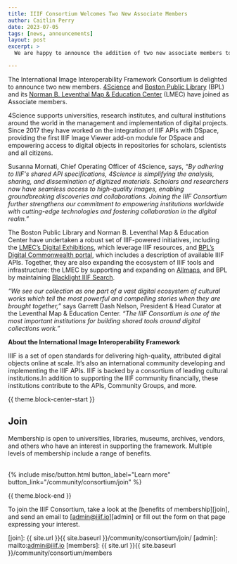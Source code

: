 ```yaml
---
title: IIIF Consortium Welcomes Two New Associate Members
author: Caitlin Perry
date: 2023-07-05
tags: [news, announcements]
layout: post
excerpt: >
  We are happy to announce the addition of two new associate members to the Consortium

---
```

The International Image Interoperability Framework Consortium is delighted to announce two new members. [4Science](https://www.4science.com/) and [Boston Public Library](https://www.bpl.org/) (BPL) and its [Norman B. Leventhal Map & Education Center](https://www.leventhalmap.org/) (LMEC) have joined as Associate members. 

4Science supports universities, research institutes, and cultural institutions around the world in the management and implementation of digital projects. Since 2017 they have worked on the integration of IIIF APIs with DSpace, providing the first IIIF Image Viewer add-on module for DSpace and empowering access to digital objects in repositories for scholars, scientists and all citizens. 

Susanna Mornati, Chief Operating Officer of 4Science, says, _“By adhering to IIIF's shared API specifications, 4Science is simplifying the analysis, sharing, and dissemination of digitized materials. Scholars and researchers now have seamless access to high-quality images, enabling groundbreaking discoveries and collaborations. Joining the IIIF Consortium further strengthens our commitment to empowering institutions worldwide with cutting-edge technologies and fostering collaboration in the digital realm.”_ 

The Boston Public Library and Norman B. Leventhal Map & Education Center have undertaken a robust set of IIIF-powered initiatives, including the [LMEC’s Digital Exhibitions](https://www.leventhalmap.org/exhibitions/digital-exhibitions/), which leverage IIIF resources, and [BPL’s Digital Commonwealth portal](https://www.digitalcommonwealth.org/), which includes a description of available IIIF APIs. Together, they are also expanding the ecosystem of IIIF tools and infrastructure: the LMEC by supporting and expanding on [Allmaps](https://allmaps.org/), and BPL by maintaining [Blacklight IIIF Search](https://github.com/boston-library/blacklight_iiif_search). 

_“We see our collection as one part of a vast digital ecosystem of cultural works which tell the most powerful and compelling stories when they are brought together,”_ says Garrett Dash Nelson, President & Head Curator at the Leventhal Map & Education Center. _“The IIIF Consortium is one of the most important institutions for building shared tools around digital collections work.”_ 

**About the International Image Interoperability Framework**

IIIF is a set of open standards for delivering high-quality, attributed digital objects online at scale. It’s also an international community developing and implementing the IIIF APIs. IIIF is backed by a consortium of leading cultural institutions.In addition to supporting the IIIF community financially, these institutions contribute to the APIs, Community Groups, and more.


{{ theme.block-center-start }}

## Join
Membership is open to universities, libraries, museums, archives, vendors, and others who have an interest in supporting the framework. Multiple levels of membership include a range of benefits.   
<br>
<div class="columns is-centered">{% include misc/button.html button_label="Learn more" button_link="/community/consortium/join" %}</div>

{{ theme.block-end }}

To join the IIIF Consortium, take a look at the [benefits of membership][join], and send an email to [admin@iiif.io][admin] or fill out the form on that page expressing your interest.

[join]: {{ site.url }}{{ site.baseurl }}/community/consortium/join/
[admin]: mailto:admin@iiif.io
[members]: {{ site.url }}{{ site.baseurl }}/community/consortium/members

